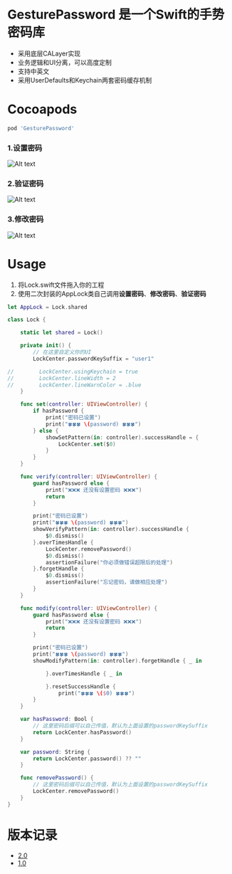 # GesturePassword 是一个Swift的手势密码库
* 采用底层CALayer实现
* 业务逻辑和UI分离，可以高度定制
* 支持中英文
* 采用UserDefaults和Keychain两套密码缓存机制

# Cocoapods

```ruby
pod 'GesturePassword'
```



### 1.设置密码


![Alt text](https://github.com/huangboju/GesturePassword/blob/master/Resources/setting.gif)

>

### 2.验证密码

![Alt text](https://github.com/huangboju/GesturePassword/blob/master/Resources/Verify.gif)


>


### 3.修改密码

![Alt text](https://github.com/huangboju/GesturePassword/blob/master/Resources/Modify.gif)


>


# Usage
1. 将Lock.swift文件拖入你的工程
2. 使用二次封装的AppLock类自己调用**设置密码**、**修改密码**、**验证密码**
```swift
let AppLock = Lock.shared

class Lock {

    static let shared = Lock()

    private init() {
        // 在这里自定义你的UI
        LockCenter.passwordKeySuffix = "user1"

//        LockCenter.usingKeychain = true
//        LockCenter.lineWidth = 2
//        LockCenter.lineWarnColor = .blue
    }

    func set(controller: UIViewController) {
        if hasPassword {
            print("密码已设置")
            print("🍀🍀🍀 \(password) 🍀🍀🍀")
        } else {
            showSetPattern(in: controller).successHandle = {
                LockCenter.set($0)
            }
        }
    }

    func verify(controller: UIViewController) {
        guard hasPassword else {
            print("❌❌❌ 还没有设置密码 ❌❌❌")
            return
        }

        print("密码已设置")
        print("🍀🍀🍀 \(password) 🍀🍀🍀")
        showVerifyPattern(in: controller).successHandle {
            $0.dismiss()
        }.overTimesHandle {
            LockCenter.removePassword()
            $0.dismiss()
            assertionFailure("你必须做错误超限后的处理")
        }.forgetHandle {
            $0.dismiss()
            assertionFailure("忘记密码，请做相应处理")
        }
    }

    func modify(controller: UIViewController) {
        guard hasPassword else {
            print("❌❌❌ 还没有设置密码 ❌❌❌")
            return
        }

        print("密码已设置")
        print("🍀🍀🍀 \(password) 🍀🍀🍀")
        showModifyPattern(in: controller).forgetHandle { _ in

            }.overTimesHandle { _ in

            }.resetSuccessHandle {
                print("🍀🍀🍀 \($0) 🍀🍀🍀")
        }
    }

    var hasPassword: Bool {
        // 这里密码后缀可以自己传值，默认为上面设置的passwordKeySuffix
        return LockCenter.hasPassword()
    }

    var password: String {
        return LockCenter.password() ?? ""
    }

    func removePassword() {
        // 这里密码后缀可以自己传值，默认为上面设置的passwordKeySuffix
        LockCenter.removePassword()
    }
}

```

# 版本记录
* [2.0](https://github.com/huangboju/GesturePassword/blob/master/Doc/MigrationGuide2.0.md)
* [1.0](https://github.com/huangboju/GesturePassword/blob/master/Doc/MigrationGuide1.0.md)

